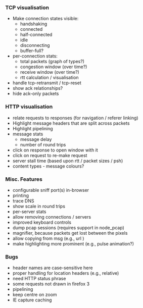 ### TCP visualisation

- Make connection states visible:
  - handshaking
  - connected
  - half-connected
  - idle
  - disconnecting
  - buffer-full?
- per-connection stats:
  - total packets (graph of types?)
  - congestion window (over time?)
  - receive window (over time?)
  - rtt calculation / visualisation
- handle tcp-retransmit / tcp-reset
- show ack relationships?
- hide ack-only packets

### HTTP visualisation

- relate requests to responses (for navigation / referer linking)
- Highlight message headers that are split across packets
- Highlight pipelining
- message stats
  - message delay
  - number of round trips
- click on response to open window with it
- click on request to re-make request
- server stall time (based upon rtt / packet sizes / psh)
- content types - message colours?

### Misc. Features

- configurable sniff port(s) in-browser
- printing
- trace DNS
- show scale in round trips
- per-server stats
- allow removing connections / servers
- improved keyboard controls
- dump pcap sessions (requires support in node_pcap)
- magnifier, because packets get lost between the pixels
- allow copying from msg (e.g., url )
- make highlighting more prominent (e.g., pulse animation?)

### Bugs

- header names are case-sensitive here
- proper handling for location headers (e.g., relative)
- need HTTP status phrase
- some requests not drawn in firefox 3
- pipelining
- keep centre on zoom
- IE capture caching